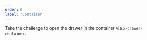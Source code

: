 ```yaml
---
order: 6
label: 'Container'
---
```


Take the challenge to open the drawer in the container via `x-drawer-container`.
